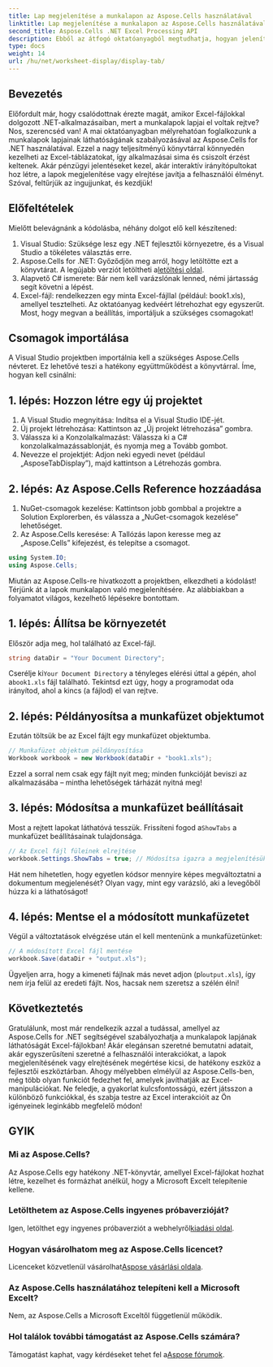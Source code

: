 ```yaml
---
title: Lap megjelenítése a munkalapon az Aspose.Cells használatával
linktitle: Lap megjelenítése a munkalapon az Aspose.Cells használatával
second_title: Aspose.Cells .NET Excel Processing API
description: Ebből az átfogó oktatóanyagból megtudhatja, hogyan jeleníthet meg lapokat egy Excel-munkalapon az Aspose.Cells for .NET használatával.
type: docs
weight: 14
url: /hu/net/worksheet-display/display-tab/
---
```

## Bevezetés
Előfordult már, hogy csalódottnak érezte magát, amikor Excel-fájlokkal dolgozott .NET-alkalmazásaiban, mert a munkalapok lapjai el voltak rejtve? Nos, szerencséd van! A mai oktatóanyagban mélyrehatóan foglalkozunk a munkalapok lapjainak láthatóságának szabályozásával az Aspose.Cells for .NET használatával. Ezzel a nagy teljesítményű könyvtárral könnyedén kezelheti az Excel-táblázatokat, így alkalmazásai sima és csiszolt érzést keltenek. Akár pénzügyi jelentéseket kezel, akár interaktív irányítópultokat hoz létre, a lapok megjelenítése vagy elrejtése javítja a felhasználói élményt. Szóval, feltűrjük az ingujjunkat, és kezdjük!
## Előfeltételek
Mielőtt belevágnánk a kódolásba, néhány dolgot elő kell készítened:
1. Visual Studio: Szüksége lesz egy .NET fejlesztői környezetre, és a Visual Studio a tökéletes választás erre.
2.  Aspose.Cells for .NET: Győződjön meg arról, hogy letöltötte ezt a könyvtárat. A legújabb verziót letöltheti a[letöltési oldal](https://releases.aspose.com/cells/net/).
3. Alapvető C# ismerete: Bár nem kell varázslónak lenned, némi jártasság segít követni a lépést.
4. Excel-fájl: rendelkezzen egy minta Excel-fájllal (például: book1.xls), amellyel tesztelheti. Az oktatóanyag kedvéért létrehozhat egy egyszerűt.
Most, hogy megvan a beállítás, importáljuk a szükséges csomagokat!
## Csomagok importálása
A Visual Studio projektben importálnia kell a szükséges Aspose.Cells névteret. Ez lehetővé teszi a hatékony együttműködést a könyvtárral. Íme, hogyan kell csinálni:
## 1. lépés: Hozzon létre egy új projektet
1. A Visual Studio megnyitása: Indítsa el a Visual Studio IDE-jét.
2. Új projekt létrehozása: Kattintson az „Új projekt létrehozása” gombra.
3. Válassza ki a Konzolalkalmazást: Válassza ki a C# konzolalkalmazássablonját, és nyomja meg a Tovább gombot.
4. Nevezze el projektjét: Adjon neki egyedi nevet (például „AsposeTabDisplay”), majd kattintson a Létrehozás gombra.
## 2. lépés: Az Aspose.Cells Reference hozzáadása 
1. NuGet-csomagok kezelése: Kattintson jobb gombbal a projektre a Solution Explorerben, és válassza a „NuGet-csomagok kezelése” lehetőséget.
2. Az Aspose.Cells keresése: A Tallózás lapon keresse meg az „Aspose.Cells” kifejezést, és telepítse a csomagot.
```csharp
using System.IO;
using Aspose.Cells;
```
Miután az Aspose.Cells-re hivatkozott a projektben, elkezdheti a kódolást!
Térjünk át a lapok munkalapon való megjelenítésére. Az alábbiakban a folyamatot világos, kezelhető lépésekre bontottam.
## 1. lépés: Állítsa be környezetét
Először adja meg, hol található az Excel-fájl.
```csharp
string dataDir = "Your Document Directory";
```
 Cserélje ki`Your Document Directory` a tényleges elérési úttal a gépén, ahol a`book1.xls` fájl található. Tekintsd ezt úgy, hogy a programodat oda irányítod, ahol a kincs (a fájlod) el van rejtve.
## 2. lépés: Példányosítsa a munkafüzet objektumot
Ezután töltsük be az Excel fájlt egy munkafüzet objektumba. 
```csharp
// Munkafüzet objektum példányosítása
Workbook workbook = new Workbook(dataDir + "book1.xls");
```
Ezzel a sorral nem csak egy fájlt nyit meg; minden funkcióját beviszi az alkalmazásába – mintha lehetőségek tárházát nyitná meg!
## 3. lépés: Módosítsa a munkafüzet beállításait
 Most a rejtett lapokat láthatóvá tesszük. Frissíteni fogod a`ShowTabs` a munkafüzet beállításainak tulajdonsága.
```csharp
// Az Excel fájl füleinek elrejtése
workbook.Settings.ShowTabs = true; // Módosítsa igazra a megjelenítésükhöz
```
Hát nem hihetetlen, hogy egyetlen kódsor mennyire képes megváltoztatni a dokumentum megjelenését? Olyan vagy, mint egy varázsló, aki a levegőből húzza ki a láthatóságot!
## 4. lépés: Mentse el a módosított munkafüzetet
Végül a változtatások elvégzése után el kell mentenünk a munkafüzetünket:
```csharp
// A módosított Excel fájl mentése
workbook.Save(dataDir + "output.xls");
```
 Ügyeljen arra, hogy a kimeneti fájlnak más nevet adjon (pl`output.xls`), így nem írja felül az eredeti fájlt. Nos, hacsak nem szeretsz a szélén élni!
## Következtetés
Gratulálunk, most már rendelkezik azzal a tudással, amellyel az Aspose.Cells for .NET segítségével szabályozhatja a munkalapok lapjának láthatóságát Excel-fájlokban! Akár elegánsan szeretné bemutatni adatait, akár egyszerűsíteni szeretné a felhasználói interakciókat, a lapok megjelenítésének vagy elrejtésének megértése kicsi, de hatékony eszköz a fejlesztői eszköztárban. Ahogy mélyebben elmélyül az Aspose.Cells-ben, még több olyan funkciót fedezhet fel, amelyek javíthatják az Excel-manipulációkat. Ne feledje, a gyakorlat kulcsfontosságú, ezért játsszon a különböző funkciókkal, és szabja testre az Excel interakcióit az Ön igényeinek leginkább megfelelő módon!
## GYIK
### Mi az Aspose.Cells?
Az Aspose.Cells egy hatékony .NET-könyvtár, amellyel Excel-fájlokat hozhat létre, kezelhet és formázhat anélkül, hogy a Microsoft Excelt telepítenie kellene.
### Letölthetem az Aspose.Cells ingyenes próbaverzióját?
 Igen, letölthet egy ingyenes próbaverziót a webhelyről[kiadási oldal](https://releases.aspose.com/).
### Hogyan vásárolhatom meg az Aspose.Cells licencet?
 Licenceket közvetlenül vásárolhat[Aspose vásárlási oldala](https://purchase.aspose.com/buy).
### Az Aspose.Cells használatához telepíteni kell a Microsoft Excelt?
Nem, az Aspose.Cells a Microsoft Exceltől függetlenül működik.
### Hol találok további támogatást az Aspose.Cells számára?
 Támogatást kaphat, vagy kérdéseket tehet fel a[Aspose fórumok](https://forum.aspose.com/c/cells/9).